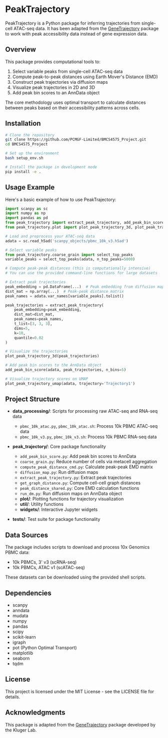 # PeakTrajectory

PeakTrajectory is a Python package for inferring trajectories from single-cell ATAC-seq data. It has been adapted from the [GeneTrajectory](https://github.com/KlugerLab/GeneTrajectory) package to work with peak accessibility data instead of gene expression data.

## Overview

This package provides computational tools to:

1. Select variable peaks from single-cell ATAC-seq data
2. Compute peak-to-peak distances using Earth Mover's Distance (EMD)
3. Construct peak trajectories via diffusion maps
4. Visualize peak trajectories in 2D and 3D
5. Add peak bin scores to an AnnData object

The core methodology uses optimal transport to calculate distances between peaks based on their accessibility patterns across cells.

## Installation

```bash
# Clone the repository
git clone https://github.com/PCMGF-Limited/BMCS4575_Project.git
cd BMCS4575_Project

# Set up the environment
bash setup_env.sh

# Install the package in development mode
pip install -e .
```

## Usage Example

Here's a basic example of how to use PeakTrajectory:

```python
import scanpy as sc
import numpy as np
import pandas as pd
from peak_trajectory import extract_peak_trajectory, add_peak_bin_score, coarse_grain
from peak_trajectory.plot import plot_peak_trajectory_3d, plot_peak_trajectory_umap

# Load and preprocess your ATAC-seq data
adata = sc.read_h5ad('scanpy_objects/pbmc_10k_v3.h5ad')

# Select variable peaks
from peak_trajectory.coarse_grain import select_top_peaks
variable_peaks = select_top_peaks(adata, n_top_peaks=5000)

# Compute peak-peak distances (this is computationally intensive)
# You can use the provided command-line functions for large datasets

# Extract peak trajectories
peak_embedding = pd.DataFrame(...)  # Peak embedding from diffusion maps
dist_mat = np.array(...)  # Peak-peak distance matrix
peak_names = adata.var_names[variable_peaks].tolist()

peak_trajectories = extract_peak_trajectory(
    peak_embedding=peak_embedding,
    dist_mat=dist_mat,
    peak_names=peak_names,
    t_list=[3, 3, 3],
    dims=5,
    k=10,
    quantile=0.02
)

# Visualize the trajectories
plot_peak_trajectory_3d(peak_trajectories)

# Add peak bin scores to the AnnData object
add_peak_bin_score(adata, peak_trajectories, n_bins=5)

# Visualize trajectory scores on UMAP
plot_peak_trajectory_umap(adata, trajectory='Trajectory1')
```

## Project Structure

- **data_processing/**: Scripts for processing raw ATAC-seq and RNA-seq data
  - `pbmc_10k_atac.py`, `pbmc_10k_atac.sh`: Process 10k PBMC ATAC-seq data
  - `pbmc_10k_v3.py`, `pbmc_10k_v3.sh`: Process 10k PBMC RNA-seq data

- **peak_trajectory/**: Core package functionality
  - `add_peak_bin_score.py`: Add peak bin scores to AnnData
  - `coarse_grain.py`: Reduce number of cells via metacell aggregation
  - `compute_peak_distance_cmd.py`: Calculate peak-peak EMD matrix
  - `diffusion_map.py`: Run diffusion maps
  - `extract_peak_trajectory.py`: Extract peak trajectories
  - `get_graph_distance.py`: Compute cell-cell graph distances
  - `peak_distance_shared.py`: Core EMD calculation functions
  - `run_dm.py`: Run diffusion maps on AnnData object
  - **plot/**: Plotting functions for trajectory visualization
  - **util/**: Utility functions
  - **widgets/**: Interactive Jupyter widgets

- **tests/**: Test suite for package functionality

## Data Sources

The package includes scripts to download and process 10x Genomics PBMC data:
- 10k PBMCs, 3' v3 (scRNA-seq)
- 10k PBMCs, ATAC v1 (scATAC-seq)

These datasets can be downloaded using the provided shell scripts.

## Dependencies

- scanpy
- anndata
- mudata
- numpy
- pandas
- scipy
- scikit-learn
- igraph
- pot (Python Optimal Transport)
- matplotlib
- seaborn
- tqdm

## License

This project is licensed under the MIT License - see the LICENSE file for details.

## Acknowledgments

This package is adapted from the [GeneTrajectory](https://github.com/KlugerLab/GeneTrajectory) package developed by the Kluger Lab.
